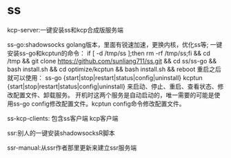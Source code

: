 # ss
kcp-server:一键安装ss和kcp合成版服务端

ss-go:shadowsocks golang版本，里面有锐速加速，更换内核，优化ss等;
一键安装ss-go和kcptun的命令：
if [ -d /tmp/ss ];then rm -rf /tmp/ss;fi && cd /tmp && git clone https://github.com/sunliang711/ss.git && cd ss/ss-go && bash install.sh &&
cd optimize/kcptun && bash install.sh && reboot
重启之后就可以使用：
ss-go {start|stop|restart|status|config|uninstall}
kcptun {start|stop|restart|status|config|uninstall}
来启动、停止、重启、查看状态、修改配置文件、卸载服务。
开机时这两个服务是自动启动的，唯一需要的可能是使用ss-go config修改配置文件。kcptun config命令修改配置文件。

ss-kcp-clients: 包含ss客户端 kcp客户端

ssr:别人的一键安装shadowsocksR脚本

ssr-manual:从ssr作者那里更新来建立ssr服务端
